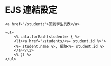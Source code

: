 # EJS 連結設定
```ejs
<a href="/students">回到學生列表</a>
```

```ejs
<ul>
	<% data.forEach(student=> { %>
	<li><a href="/students/<%= student.id %>">
	<%= student.name %>, 編號<%= student.id %>
	</a></li>
	<% }) %>
</ul>
```